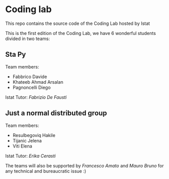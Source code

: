 # Coding lab
This repo contains the source code of the Coding Lab hosted by Istat

This is the first edition of the Coding Lab, we have 6 wonderful students divided in two teams:

## Sta Py

Team members:
 * Fabbrico Davide
 * Khateeb Ahmad Arsalan
 * Pagnoncelli Diego

Istat Tutor:
*Fabrizio De Fausti*

## Just a normal distributed group

Team members:
 * Resulbegoviq Hakile
 * Tijanic Jelena
 * Viti Elena

Istat Tutor:
*Erika Cerasti*

The teams will also be supported by *Francesco Amato* and *Mauro Bruno* for any technical and bureaucratic issue :)
